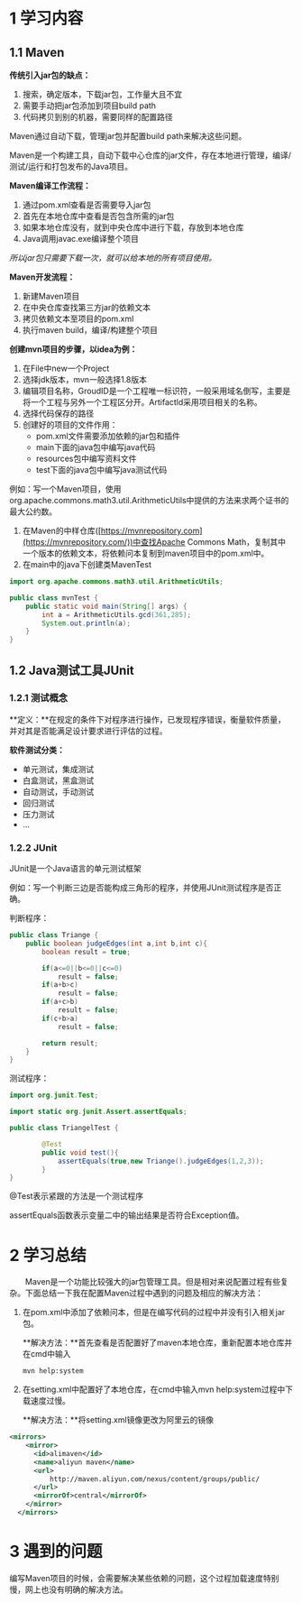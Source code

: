 # 1 学习内容

## 1.1 Maven 

**传统引入jar包的缺点：**

1. 搜索，确定版本，下载jar包，工作量大且不宜
2. 需要手动把jar包添加到项目build path
3. 代码拷贝到别的机器，需要同样的配置路径

Maven通过自动下载，管理jar包并配置build path来解决这些问题。

Maven是一个构建工具，自动下载中心仓库的jar文件，存在本地进行管理，编译/测试/运行和打包发布的Java项目。

**Maven编译工作流程：**

1. 通过pom.xml查看是否需要导入jar包
2. 首先在本地仓库中查看是否包含所需的jar包
3. 如果本地仓库没有，就到中央仓库中进行下载，存放到本地仓库
4. Java调用javac.exe编译整个项目

*所以jar包只需要下载一次，就可以给本地的所有项目使用。*

**Maven开发流程：**

1. 新建Maven项目
2. 在中央仓库查找第三方jar的依赖文本
3. 拷贝依赖文本至项目的pom.xml
4. 执行maven build，编译/构建整个项目

**创建mvn项目的步骤，以idea为例：**

1. 在File中new一个Project
2. 选择jdk版本，mvn一般选择1.8版本
3. 编辑项目名称，GroudID是一个工程唯一标识符，一般采用域名倒写，主要是将一个工程与另外一个工程区分开。Artifactld采用项目相关的名称。
4. 选择代码保存的路径
5. 创建好的项目的文件作用：
   * pom.xml文件需要添加依赖的jar包和插件
   * main下面的java包中编写java代码
   * resources包中编写资料文件
   * test下面的java包中编写java测试代码

例如：写一个Maven项目，使用org.apache.commons.math3.util.ArithmeticUtils中提供的方法来求两个证书的最大公约数。

1. 在Maven的中样仓库([https://mvnrepository.com](https://mvnrepository.com/))中查找Apache Commons Math，复制其中一个版本的依赖文本，将依赖问本复制到maven项目中的pom.xml中。
2. 在main中的java下创建类MavenTest

```java
import org.apache.commons.math3.util.ArithmeticUtils;

public class mvnTest {
    public static void main(String[] args) {
        int a = ArithmeticUtils.gcd(361,285);
        System.out.println(a);
    }
}
```

## 1.2  Java测试工具JUnit

### 1.2.1 测试概念

**定义：**在规定的条件下对程序进行操作，已发现程序错误，衡量软件质量，并对其是否能满足设计要求进行评估的过程。

**软件测试分类：**

* 单元测试，集成测试
* 白盒测试，黑盒测试
* 自动测试，手动测试
* 回归测试
* 压力测试
* ...

### 1.2.2 JUnit

JUnit是一个Java语言的单元测试框架

例如：写一个判断三边是否能构成三角形的程序，并使用JUnit测试程序是否正确。

判断程序：

```java
public class Triange {
    public boolean judgeEdges(int a,int b,int c){
        boolean result = true;

        if(a<=0||b<=0||c<=0)
            result = false;
        if(a+b>c)
            result = false;
        if(a+c>b)
            result = false;
        if(c+b>a)
            result = false;

        return result;
    }
}
```

测试程序：

```java
import org.junit.Test;

import static org.junit.Assert.assertEquals;

public class TriangelTest {

        @Test
        public void test(){
            assertEquals(true,new Triange().judgeEdges(1,2,3));
        }
}
```

@Test表示紧跟的方法是一个测试程序

assertEquals函数表示变量二中的输出结果是否符合Exception值。

# 2 学习总结

&emsp;&emsp;Maven是一个功能比较强大的jar包管理工具。但是相对来说配置过程有些复杂。下面总结一下我在配置Maven过程中遇到的问题及相应的解决方法：

1. 在pom.xml中添加了依赖问本，但是在编写代码的过程中并没有引入相关jar包。

   **解决方法：**首先查看是否配置好了maven本地仓库，重新配置本地仓库并在cmd中输入

   ```cmd
   mvn help:system
   ```

2. 在setting.xml中配置好了本地仓库，在cmd中输入mvn help:system过程中下载速度过慢。

   **解决方法：**将setting.xml镜像更改为阿里云的镜像

```xml
<mirrors>
    <mirror>
      <id>alimaven</id>
      <name>aliyun maven</name>
      <url>
          http://maven.aliyun.com/nexus/content/groups/public/
      </url>
      <mirrorOf>central</mirrorOf>        
    </mirror>
  </mirrors>
```

# 3 遇到的问题

编写Maven项目的时候，会需要解决某些依赖的问题，这个过程加载速度特别慢，网上也没有明确的解决方法。





